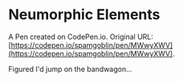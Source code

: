 # Neumorphic Elements

A Pen created on CodePen.io. Original URL: [https://codepen.io/spamgoblin/pen/MWwyXWV](https://codepen.io/spamgoblin/pen/MWwyXWV).

Figured I'd jump on the bandwagon...
